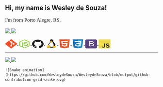 <h2><b>Hi, my name is Wesley de Souza!</b></h2>
<p style="text-align: justify; font-family: Georgia, 'Times New Roman', Times, serif; font-size: 17px;">
    I'm from Porto Alegre, RS.
</p>
  
  <p style="text-align: justify; font-family: Georgia, 'Times New Roman', Times, serif; font-size: 17px;">
    
  </p>
 <div>
    <a href="https://github.com/WesleydeSouza">
    <img height="180em" src="https://github-readme-stats.vercel.app/api?username=WesleydeSouza&show_icons=true&theme=dracula&include_all_commits=true&count_private=true"/>
    <img height="180em" src="https://github-readme-stats.vercel.app/api/top-langs/?username=WesleydeSouza&layout=compact&langs_count=7&theme=dracula"/>
</div>
<div style="display: inline_block"><br>
    <img align="center" alt="Wesley-Git" height="30" width="40" src="https://raw.githubusercontent.com/devicons/devicon/master/icons/git/git-original.svg">
    <img align="center" alt="Wesley-Git" height="30" width="40" src="https://raw.githubusercontent.com/devicons/devicon/master/icons/nodejs/nodejs-original.svg">
    <img align="center" alt="Wesley-GitHub" height="30" width="40" src="https://raw.githubusercontent.com/devicons/devicon/master/icons/github/github-original.svg">
    <img align="center" alt="Wesley-Linux" height="30" width="40" src="https://raw.githubusercontent.com/devicons/devicon/master/icons/linux/linux-original.svg">
    <img align="center" alt="Wesley-HTML" height="30" width="40" src="https://raw.githubusercontent.com/devicons/devicon/master/icons/html5/html5-original.svg">
    <img align="center" alt="Wesley-CSS" height="30" width="40" src="https://raw.githubusercontent.com/devicons/devicon/master/icons/css3/css3-original.svg">
    <img align="center" alt="Wesley-Bootstrap" height="30" width="40" src="https://raw.githubusercontent.com/devicons/devicon/master/icons/bootstrap/bootstrap-plain.svg">
    <img align="center" alt="Wesley-JS" height="30" width="40" src="https://raw.githubusercontent.com/devicons/devicon/master/icons/javascript/javascript-original.svg">
</div>
<hr>
<div> 
<p class="left">
<a href="https://www.linkedin.com/in/wesley-de-souza-904ab6187" alt="Linkedin" target="_blank">
    <img src="https://img.shields.io/badge/-Linkedin-045FB4?style=for-the-badge&logo=Linkedin&logoColor=white&link=https://www.linkedin.com/in/wesley-de-souza-904ab6187/"/>
</a>
<a href="https://www.instagram.com/wesleysouzaduarte/" alt="Instagram" target="_blank">
    <img src="https://img.shields.io/badge/-Instagram-%23E4405F?style=for-the-badge&logo=instagram&logoColor=white" target="_blank"/>
</a>

</p> 
    
    ![Snake animation](https://github.com/WesleydeSouza/WesleydeSouza/blob/output/github-contribution-grid-snake.svg)
</div>
